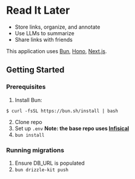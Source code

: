 # Read It Later
- Store links, organize, and annotate
- Use LLMs to summarize
- Share links with friends

This application uses [Bun](https://bun.sh/), [Hono](https://hono.dev), [Next.js]([https://](https://nextjs.org/)).

## Getting Started
### Prerequisites
1. Install Bun:
```shell
$ curl -fsSL https://bun.sh/install | bash
```
2. Clone repo
3. Set up `.env`
  __Note: the base repo uses [Infisical](https://infisical.com/)__
4. `bun install`

### Running migrations
1. Ensure DB_URL is populated
2. `bun drizzle-kit push`
